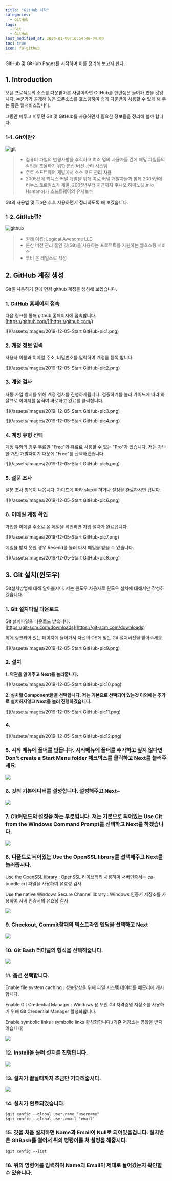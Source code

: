 ```yaml
---
title: "GitHub 시작"
categories: 
  - GitHub
tags: 
  - Git
  - GitHub
last_modified_at: 2020-01-06T10:54:48-04:00
toc: true
icon: fa-github
---
```


GitHub 및 GitHub Pages를 시작하며 이를 정리해 보고자 한다.

## 1. Introduction

오픈 프로젝트의 소스를 다운받아본 사람이라면 GitHub를 한번쯤은 들어가 봤을 것입니다. 누군가가 공개해 놓은 오픈소스를 호스팅하여 쉽게 다운받아 사용할 수 있게 해 주는 좋은 웹서비스입니다.

그동안 미루고 미루던 Git 및 GitHub를 사용하면서 필요한 정보들을 정리해 볼까 합니다.

### 1-1. Git이란?
![git](https://upload.wikimedia.org/wikipedia/commons/thumb/e/e0/Git-logo.svg/154px-Git-logo.svg.png) 

> - 컴퓨터 파일의 변경사항을 추적하고 여러 명의 사용자들 간에 해당 파일들의 작업을 조율하기 위한 분산 버전 관리 시스템
> - 주로 소프트웨어 개발에서 소스 코드 관리 사용
> - 2005년에 리눅스 커널 개발을 위해 여로 커널 개발자들과 함께 2005년에 리누스 토르발스가 개발, 2005년부터 지금까지 주니오 하마노(Junio Hamano)가 소프트웨어의 유지보수

Git의 사용법 및 Tip은 추후 사용하면서 정리하도록 해 보겠습니다.


### 1-2. GitHub란?
![github](https://upload.wikimedia.org/wikipedia/commons/thumb/5/58/Octocat_GitHub_Mascot.png/220px-Octocat_GitHub_Mascot.png) 
> - 원래 이름: Logical Awesome LLC
> - 분산 버전 관리 툴인 깃(Git)을 사용하는 프로젝트를 지원하는 웹호스팅 서비스
> - 루비 온 레일스로 작성

## 2. GitHub 계정 생성
Git을 사용하기 전에 먼저 github 계정을 생성해 보겠습니다.


### 1. GitHub 홈페이지 접속

다음 링크를 통해 github 홈페이지에 접속합니다.  
[https://github.com/](https://github.com/)

![](/assets/images/2019-12-05-Start GitHub-pic1.png)

### 2. 계정 정보 입력  
사용자 이름과 이메일 주소, 비밀번호를 입력하여 계정을 등록 합니다.

![](/assets/images/2019-12-05-Start GitHub-pic2.png)

### 3. 계정 검사
자동 가입 방지를 위해 계정 검사를 진행하게됩니다. 검증하기를 눌러 가이드에 따라 화살표로 이미지를 움직여 바로하고 완료를 클릭합니다.

![](/assets/images/2019-12-05-Start GitHub-pic3.png)

![](/assets/images/2019-12-05-Start GitHub-pic4.png)


### 4. 계정 유형 선택
계정 유형의 경우 무료인 "Free"와 유료로 사용할 수 있는 "Pro"가 있습니다.
저는 가난한 개인 개발자이기 때문에 "Free"를 선택하겠습니다.

![](/assets/images/2019-12-05-Start GitHub-pic5.png)


### 5. 설문 조사
설문 조사 항목이 나옵니다. 가이드에 따라 skip을 하거나 설정을 완료하시면 됩니다.

![](/assets/images/2019-12-05-Start GitHub-pic6.png)

### 6. 이메일 계정 확인
가입한 이메일 주소로 온 메일을 확인하면 가입 절차가 완료됩니다.

![](/assets/images/2019-12-05-Start GitHub-pic7.png)

메일을 받지 못한 경우 Resend를 눌러 다시 메일을 받을 수 있습니다.

![](/assets/images/2019-12-05-Start GitHub-pic8.png)

## 3. Git 설치(윈도우)
Git설치방법에 대해 알아봅시다. 저는 윈도우 사용자로 윈도우 설치에 대해서만 작성하겠습니다.


### 1. Git 설치파일 다운로드

Git 설치파일을 다운로드 받습니다.  
[https://git-scm.com/downloads](https://git-scm.com/downloads)

위에 링크되어 있는 페이지에 들어가서 자신의 OS에 맞는 Git 설치버전을 받아주세요.

![](/assets/images/2019-12-05-Start GitHub-pic9.png)
  

### 2. 설치

 **1. 약관을 읽어주고 Next를 눌러줍니다.**

![](/assets/images/2019-12-05-Start GitHub-pic10.png)

 **2. 설치할 Component들을 선택합니다. 저는 기본으로 선택되어 있는것 이외에는 추가로 설치하지않고 Next를 눌러 진행하겠습니다.**




![](/assets/images/2019-12-05-Start GitHub-pic11.png)

### 4. 

![](/assets/images/2019-12-05-Start GitHub-pic12.png)

### 5. 시작 메뉴에 폴더를 만듭니다. 시작메뉴에 폴더를 추가하고 싶지 않다면 Don't create a Start Menu folder 체크박스를 클릭하고 Next를 눌러주세요.

  

![](https://t1.daumcdn.net/cfile/tistory/993259425C80AD0419)

### 6. 깃의 기본에디터를 설정합니다. 설정해주고 Next~

  

![](https://t1.daumcdn.net/cfile/tistory/99D1F9435C80AD2116)

### 7. Git커맨드의 설정을 하는 부분입니다. 저는 기본으로 되어있는 Use Git from the Windows Command Prompt를 선택하고 Next를 하겠습니다.

  

![](https://t1.daumcdn.net/cfile/tistory/99B339495C80AD310A)

### 8. 디폴트로 되어있는 Use the OpenSSL library를 선택해주고 Next를 눌러줍시다.

  

Use the OpenSSL library : OpenSSL 라이브러리 사용하며 서버인증서는 ca-bundle.crt 파일을 사용하여 유효성 검사

Use the native Windows Secure Channel library : Windows 인증서 저장소를 사용하여 서버 인증서의 유효성 검사

  

![](https://t1.daumcdn.net/cfile/tistory/9912094C5C80AD421B)

### 9. Checkout, Commit할때의 텍스트라인 엔딩을 선택하고 Next

  

![](https://t1.daumcdn.net/cfile/tistory/995AF1445C80AD5118)

### 10. Git Bash 터미널의 형식을 선택해줍니다.

  

![](https://t1.daumcdn.net/cfile/tistory/99E9FA425C80AD6213)

### 11. 옵션 선택합니다.

  

Enable file system caching : 성능향상을 위해 파일 시스템 데이터를 메모리에 캐시합니다.

Enable Git Credential Manager : Windows 용 보안 Git 자격증명 저장소를 사용하기 위해 Git Credential Manager 활성화합니다.

Enable symbolic links : symbolic links 활성화합니다.(기존 저장소는 영향을 받지 않습니다)

  

![](https://t1.daumcdn.net/cfile/tistory/996BD64F5C80AD7619)

### 12. Install을 눌러 설치를 진행합니다.

  

![](https://t1.daumcdn.net/cfile/tistory/9967F04D5C80AD8616)

### 13. 설치가 끝날때까지 조금만 기다려줍시다.

  

![](https://t1.daumcdn.net/cfile/tistory/99BD24505C80AD9614)

### 14. 설치가 완료되었습니다.

  

```
$git config --global user.name "username"
$git config --global user.email "email" 
```

### 15. 깃을 처음 설치하면 Name과 Email이 Null로 되어있을겁니다. 설치받은 GitBash를 열어서 위의 명령어를 쳐 설정을 해줍시다.

```
$git config --list 
```

### 16. 위의 명령어를 입력하여 Name과 Email이 제대로 들어갔는지 확인할 수 있습니다.

